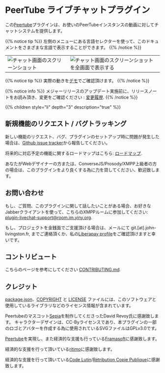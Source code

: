 # PeerTube ライブチャットプラグイン

この[Peertube](https://joinpeertube.org/)プラグインは、お使いのPeerTubeインスタンスの動画に対してチャットシステムを提供します。

{{% notice tip %}}
左側のメニューにある言語セレクターを使って、このドキュメントをさまざまな言語で表示することができます。
{{% /notice %}}

| | |
|---|---|
| ![チャット画面のスクリーンショット](/peertube-plugin-livechat/images/chat.png?classes=shadow,border&height=200px) | ![チャット画面のスクリーンショットを全画面で表示する](/peertube-plugin-livechat/images/fullscreen.png?classes=shadow,border&height=200px) |

{{% notice tip %}}
実際の動きを[デモ](https://www.yiny.org/w/399a8d13-d4cf-4ef2-b843-98530a8ccbae)でご確認頂けます。
{{% /notice %}}

{{% notice info %}}
メジャーリリースのアップデート実施前に、リリースノートをお読み頂き、変更をご確認ください : [変更履歴](https://github.com/JohnXLivingston/peertube-plugin-livechat/blob/main/CHANGELOG.md).
{{% /notice %}}

{{% children style="li" depth="3" description="true" %}}

## 新規機能のリクエスト / バグトラッキング

新しい機能のリクエスト、バグ、プラグインのセットアップ時に問題が発生した場合は、[Github issue tracker](https://github.com/JohnXLivingston/peertube-plugin-livechat/issues)から報告してください。

将来的に対応予定の機能に関するロードマップはこちら: [ロードマップ](ROADMAP.md).

あなたがWebデザイナーの方または、ConverseJS/Prosody/XMPP上級者の方の場合は、このプラグインをより良くする為に力を貸してください、歓迎致します。

## お問い合わせ

もし、ご質問、このプラグインに関して話したいことがある場合、お好きなJabberクライアントを使って、こちらのXMPPルームに参加してください: [plugin-livechat-support@room.im.yiny.org](xmpp:plugin-livechat-support@room.im.yiny.org?join).

もし、プロジェクトを金銭面でご支援頂ける場合は、メールにて git.[at].john-livingston.fr, までご連絡頂くか、私の[Liberapay profile](https://liberapay.com/JohnLivingston/)をご確認頂けますと幸いです。

## コントリビュート

こちらのページを参考にしてください [CONTRIBUTING.md](CONTRIBUTING.md).

## クレジット

[package.json](package.json)、[COPYRIGHT](COPYRIGHT.md) と [LICENSE](LICENSE) ファイルには、このソフトウェアと使用しているライブラリなどのライセンス情報が含まれています。

Peertubeのマスコット[Sepia](https://www.davidrevoy.com/index.php?tag/peertube)を制作してくださったDavid Revoy氏に感謝致します。
キャラクターデザインは、CC-Byライセンスであり、本プラグインの一部のロゴとアバターを作成する為に使用されているSVGファイルはGPLv3.0です。

[Peertube](https://joinpeertube.org/)を実現し、また経済的な支援も行っている[Framasoft](https://framasoft.org)に感謝致します。

経済的な支援を行って頂いている[ritimo](https://www.ritimo.org/)に感謝致します。

経済的な支援を行って頂いている[Code Lutin](https://www.codelutin.com/)/[Rétribution Copie Publique](https://copiepublique.fr/)に感謝致します。
